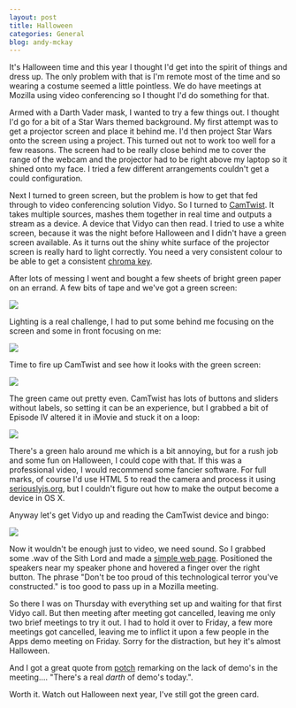 ```yaml
---
layout: post
title: Halloween
categories: General
blog: andy-mckay
---
```


It's Halloween time and this year I thought I'd get into the spirit of things and dress up. The only problem with that is I'm remote most of the time and so wearing a costume seemed a little pointless. We do have meetings at Mozilla using video conferencing so I thought I'd do something for that.

Armed with a Darth Vader mask, I wanted to try a few things out. I thought I'd go for a bit of a Star Wars themed background. My first attempt was to get a projector screen and place it behind me. I'd then project Star Wars onto the screen using a project. This turned out not to work too well for a few reasons. The screen had to be really close behind me to cover the range of the webcam and the projector had to be right above my laptop so it shined onto my face. I tried a few different arrangements couldn't get a could configuration.

Next I turned to green screen, but the problem is how to get that fed through to video conferencing solution Vidyo. So I turned to <a href="http://camtwiststudio.com/download/">CamTwist</a>. It takes multiple sources, mashes them together in real time and outputs a stream as a device. A device that Vidyo can then read. I tried to use a white screen, because it was the night before Halloween and I didn't have a green screen available. As it turns out the shiny white surface of the projector screen is really hard to light correctly. You need a very consistent colour to be able to get a consistent <a href="http://en.wikipedia.org/wiki/Chroma_key">chroma key</a>.

After lots of messing I went and bought a few sheets of bright green paper on an errand. A few bits of tape and we've got a green screen:

<img src="http://farm4.staticflickr.com/3719/10618987583_c91548c29e_n.jpg">

Lighting is a real challenge, I had to put some behind me focusing on the screen and some in front focusing on me:

<img src="http://farm8.staticflickr.com/7407/10618746956_d0d23f229f_n.jpg">

Time to fire up CamTwist and see how it looks with the green screen:

<img src="http://farm4.staticflickr.com/3783/10619372506_60a2a4edc2_n.jpg">

The green came out pretty even. CamTwist has lots of buttons and sliders without labels, so setting it can be an experience, but I grabbed a bit of Episode IV altered it in iMovie and stuck it on a loop:

<img src="http://farm8.staticflickr.com/7364/10619608013_6721ebe4f9.jpg">

There's a green halo around me which is a bit annoying, but for a rush job and some fun on Halloween, I could cope with that. If this was a professional video, I would recommend some fancier software. For full marks, of course I'd use HTML 5 to read the camera and process it using <a href="http://seriouslyjs.org">seriouslyjs.org</a>, but I couldn't figure out how to make the output become a device in OS X.

Anyway let's get Vidyo up and reading the CamTwist device and bingo:

<img src="http://farm4.staticflickr.com/3807/10619372046_3db844a6e9_n.jpg">

Now it wouldn't be enough just to video, we need sound. So I grabbed some .wav of the Sith Lord and made a <a href="/files/darth">simple web page</a>. Positioned the speakers near my speaker phone and hovered a finger over the right button. The phrase "Don't be too proud of this technological terror you've constructed." is too good to pass up in a Mozilla meeting.

So there I was on Thursday with everything set up and waiting for that first Vidyo call. But then meeting after meeting got cancelled, leaving me only two brief meetings to try it out. I had to hold it over to Friday, a few more meetings got cancelled, leaving me to inflict it upon a few people in the Apps demo meeting on Friday. Sorry for the distraction, but hey it's almost Halloween.

And I got a great quote from <a href="https://twitter.com/potch">potch</a> remarking on the lack of demo's in the meeting.... "There's a real *darth* of demo's today.".

Worth it. Watch out Halloween next year, I've still got the green card.
